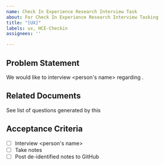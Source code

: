 ```yaml
---
name: Check In Experience Research Interview Task
about: For Check In Experience Research Interview Tasking
title: "[UX]"
labels: ux, HCE-Checkin
assignees: ''

---
```


## Problem Statement
We would like to interview <person's name> regarding <topic>.

## Related Documents
See list of questions generated by this <insert URL here>

## Acceptance Criteria
- [ ] Interview <person's name>
- [ ] Take notes
- [ ] Post de-identified notes to GitHub
